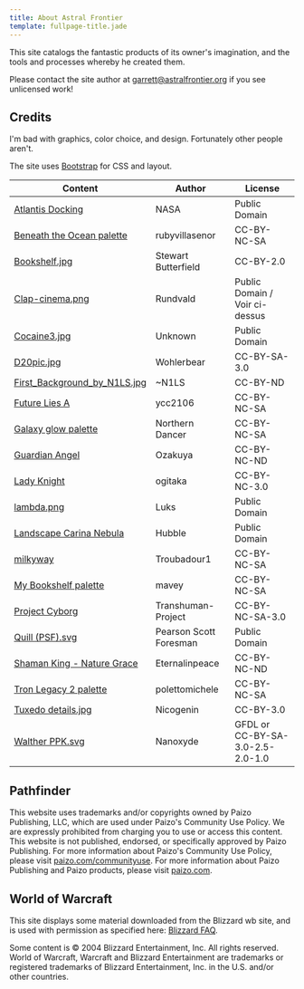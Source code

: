 ```yaml
---
title: About Astral Frontier
template: fullpage-title.jade
---
```


This site catalogs the fantastic products of its owner's imagination, and the tools and processes whereby he created them.

Please contact the site author at [garrett@astralfrontier.org](mailto:garrett@astralfrontier.org) if you see unlicensed work!

Credits
-------

I'm bad with graphics, color choice, and design. Fortunately other people aren't.

The site uses [Bootstrap](http://getbootstrap.com/) for CSS and layout.

Content                        | Author                 | License
------------------------------ | ---------------------- | -------
[Atlantis Docking]             | NASA                   | Public Domain
[Beneath the Ocean palette]    | rubyvillasenor         | CC-BY-NC-SA
[Bookshelf.jpg]                | Stewart Butterfield    | CC-BY-2.0
[Clap-cinema.png]              | Rundvald               | Public Domain / Voir ci-dessus
[Cocaine3.jpg]                 | Unknown                | Public Domain
[D20pic.jpg]                   | Wohlerbear             | CC-BY-SA-3.0
[First_Background_by_N1LS.jpg] | ~N1LS                  | CC-BY-ND
[Future Lies A]                | ycc2106                | CC-BY-NC-SA
[Galaxy glow palette]          | Northern Dancer        | CC-BY-NC-SA
[Guardian Angel]               | Ozakuya                | CC-BY-NC-ND
[Lady Knight]                  | ogitaka                | CC-BY-NC-3.0
[lambda.png]                   | Luks                   | Public Domain
[Landscape Carina Nebula]      | Hubble                 | Public Domain
[milkyway]                     | Troubadour1            | CC-BY-NC-SA
[My Bookshelf palette]         | mavey                  | CC-BY-NC-SA
[Project Cyborg]               | Transhuman-Project     | CC-BY-NC-SA-3.0
[Quill (PSF).svg]              | Pearson Scott Foresman | Public Domain
[Shaman King - Nature Grace]   | Eternalinpeace         | CC-BY-NC-ND
[Tron Legacy 2 palette]        | polettomichele         | CC-BY-NC-SA
[Tuxedo details.jpg]           | Nicogenin              | CC-BY-3.0
[Walther PPK.svg]              | Nanoxyde               | GFDL or CC-BY-SA-3.0-2.5-2.0-1.0

Pathfinder
----------

This website uses trademarks and/or copyrights owned by Paizo Publishing, LLC, which are used under Paizo's Community Use Policy. We are expressly prohibited from charging you to use or access this content. This website is not published, endorsed, or specifically approved by Paizo Publishing. For more information about Paizo's Community Use Policy, please visit [paizo.com/communityuse](http://paizo.com/communityuse). For more information about Paizo Publishing and Paizo products, please visit [paizo.com](http://paizo.com/).

World of Warcraft
-----------------

This site displays some material downloaded from the Blizzard wb site, and is used with permission as specified here: [Blizzard FAQ](http://us.blizzard.com/en-us/company/about/legal-faq.html).

Some content is &copy; 2004 Blizzard Entertainment, Inc. All rights reserved. World of Warcraft, Warcraft and Blizzard Entertainment are trademarks or registered trademarks of Blizzard Entertainment, Inc. in the U.S. and/or other countries.

[Atlantis Docking]: http://commons.wikimedia.org/wiki/File:Atlantis_Docking_with_ISS_June_10_2007.jpg
[Beneath the Ocean palette]: http://www.colourlovers.com/palette/1474389/BENEATH_THE_OCEAN...
[Bookshelf.jpg]: http://commons.wikimedia.org/wiki/File:Bookshelf.jpg
[Clap-cinema.png]: http://commons.wikimedia.org/wiki/File:Clap-cinema.png
[Cocaine3.jpg]: http://commons.wikimedia.org/wiki/File:Cocaine3.jpg
[D20pic.jpg]: http://commons.wikimedia.org/wiki/File:D20pic.jpg
[First_Background_by_N1LS.jpg]: http://n1ls.deviantart.com/art/First-Background-62110789
[Future Lies A]: http://www.colourlovers.com/palette/1399398/Future_Lies_A_...
[Galaxy glow palette]: http://www.colourlovers.com/palette/1239681/Galaxy_glow
[Guardian Angel]: http://ozakuya.deviantart.com/art/Guardian-Angel-178586564
[Lady Knight]: http://ogitaka.deviantart.com/art/Lady-Knight-463651774
[lambda.png]: http://commons.wikimedia.org/wiki/File:Lambda_lc.svg
[Landscape Carina Nebula]: http://commons.wikimedia.org/wiki/File:Landscape_Carina_Nebula.jpg
[milkyway]: http://www.flickr.com/photos/9614328@N02/6034593855/
[My Bookshelf palette]: http://www.colourlovers.com/palette/2513686/my_bookshelf
[Paizo]: http://paizo.com/paizo/about/communityuse
[Project Cyborg]: http://transhuman-project.deviantart.com/art/Project-Cyborg-99991151
[Quill (PSF).svg]: http://commons.wikimedia.org/wiki/File:Quill_(PSF).svg
[Shaman King - Nature Grace]: http://eternalinpeace.deviantart.com/art/The-Shaman-King-Nature-Grace-91583228
[Tron Legacy 2 palette]: http://www.colourlovers.com/palette/1406402/Tron_Legacy_2
[Tuxedo details.jpg]: http://commons.wikimedia.org/wiki/File:Tuxedo_details.jpg
[Walther PPK.svg]: http://commons.wikimedia.org/wiki/File:Walther_PPK.svg

